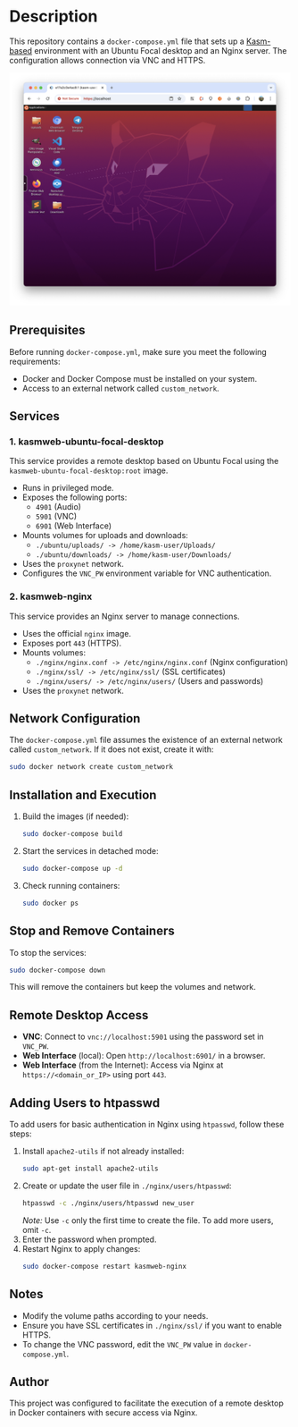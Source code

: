 # Description

This repository contains a `docker-compose.yml` file that sets up a [Kasm-based](https://kasmweb.com/) environment with an Ubuntu Focal desktop and an Nginx server. The configuration allows connection via VNC and HTTPS.

![Example](example.png?raw=true "Example")

## Prerequisites

Before running `docker-compose.yml`, make sure you meet the following requirements:

- Docker and Docker Compose must be installed on your system.
- Access to an external network called `custom_network`.

## Services

### 1. kasmweb-ubuntu-focal-desktop

This service provides a remote desktop based on Ubuntu Focal using the `kasmweb-ubuntu-focal-desktop:root` image.

- Runs in privileged mode.
- Exposes the following ports:
  - `4901` (Audio)
  - `5901` (VNC)
  - `6901` (Web Interface)
- Mounts volumes for uploads and downloads:
  - `./ubuntu/uploads/ -> /home/kasm-user/Uploads/`
  - `./ubuntu/downloads/ -> /home/kasm-user/Downloads/`
- Uses the `proxynet` network.
- Configures the `VNC_PW` environment variable for VNC authentication.

### 2. kasmweb-nginx

This service provides an Nginx server to manage connections.

- Uses the official `nginx` image.
- Exposes port `443` (HTTPS).
- Mounts volumes:
  - `./nginx/nginx.conf -> /etc/nginx/nginx.conf` (Nginx configuration)
  - `./nginx/ssl/ -> /etc/nginx/ssl/` (SSL certificates)
  - `./nginx/users/ -> /etc/nginx/users/` (Users and passwords)
- Uses the `proxynet` network.

## Network Configuration

The `docker-compose.yml` file assumes the existence of an external network called `custom_network`. If it does not exist, create it with:

```sh
sudo docker network create custom_network
```

## Installation and Execution

1. Build the images (if needed):
   ```sh
   sudo docker-compose build
   ```
2. Start the services in detached mode:
   ```sh
   sudo docker-compose up -d
   ```
3. Check running containers:
   ```sh
   sudo docker ps
   ```

## Stop and Remove Containers

To stop the services:

```sh
sudo docker-compose down
```

This will remove the containers but keep the volumes and network.

## Remote Desktop Access

- **VNC**: Connect to `vnc://localhost:5901` using the password set in `VNC_PW`.
- **Web Interface** (local): Open `http://localhost:6901/` in a browser.
- **Web Interface** (from the Internet): Access via Nginx at `https://<domain_or_IP>` using port `443`.

## Adding Users to htpasswd

To add users for basic authentication in Nginx using `htpasswd`, follow these steps:

1. Install `apache2-utils` if not already installed:
   ```sh
   sudo apt-get install apache2-utils
   ```
2. Create or update the user file in `./nginx/users/htpasswd`:
   ```sh
   htpasswd -c ./nginx/users/htpasswd new_user
   ```
   *Note:* Use `-c` only the first time to create the file. To add more users, omit `-c`.
3. Enter the password when prompted.
4. Restart Nginx to apply changes:
   ```sh
   sudo docker-compose restart kasmweb-nginx
   ```

## Notes

- Modify the volume paths according to your needs.
- Ensure you have SSL certificates in `./nginx/ssl/` if you want to enable HTTPS.
- To change the VNC password, edit the `VNC_PW` value in `docker-compose.yml`.

## Author

This project was configured to facilitate the execution of a remote desktop in Docker containers with secure access via Nginx.

